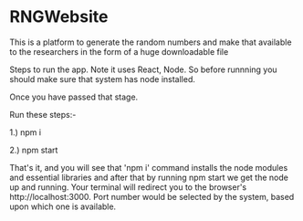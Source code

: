 # RNGWebsite
This is a platform to generate the random numbers and make that available to the researchers in the form of a huge downloadable file


Steps to run the app.
Note it uses React, Node. So before runnning you should make sure that system has node installed.

Once you have passed that stage.

Run these steps:-

1.) npm i 

2.) npm start

That's it, and you will see that 'npm i' command installs the node modules and essential libraries and after that by running npm start
we get the node up and running. Your terminal will redirect you to the browser's http://localhost:3000. Port number would be selected by the system, based upon which one is available.

